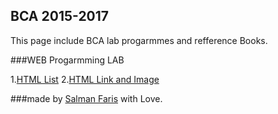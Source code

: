 ## BCA 2015-2017
This page include BCA lab progarmmes and refference Books.


###WEB Progarmming LAB

1.[HTML List](https://github.com/salmanfarisvp/BCA-2015-2017-/blob/master/6th%20Semester/WebProgarmming%20LAB/order_unorder.html)
2.[HTML Link and Image](https://github.com/salmanfarisvp/BCA-2015-2017-/blob/master/6th%20Semester/WebProgarmming%20LAB/hyperlink.html)






###made by [Salman Faris](https://github.com/salmanfarisvp) with Love.
